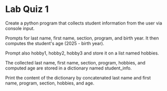 # **Lab Quiz 1**
Create a python program that collects student information from the user via console input.  

Prompts for last name, first name, section, program, and birth year.  It then computes the student's age (2025 - birth year).

Prompt also hobby1, hobby2, hobby3 and store it on a list named hobbies.

The collected last name, first name, section, program, hobbies, and computed age are stored in a dictionary named student_info.

Print the content of the dictionary by concatenated last name and first name, program, section, hobbies, and age.
